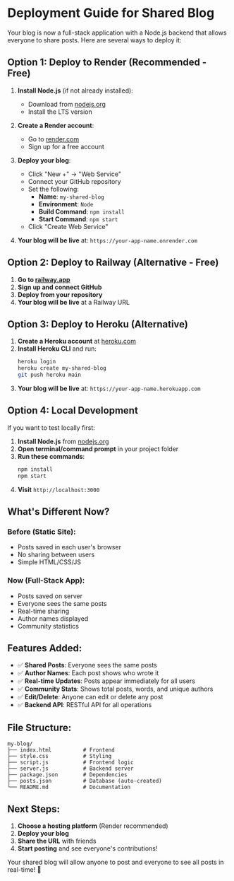 # Deployment Guide for Shared Blog

Your blog is now a full-stack application with a Node.js backend that allows everyone to share posts. Here are several ways to deploy it:

## Option 1: Deploy to Render (Recommended - Free)

1. **Install Node.js** (if not already installed):
   - Download from [nodejs.org](https://nodejs.org/)
   - Install the LTS version

2. **Create a Render account**:
   - Go to [render.com](https://render.com)
   - Sign up for a free account

3. **Deploy your blog**:
   - Click "New +" → "Web Service"
   - Connect your GitHub repository
   - Set the following:
     - **Name**: `my-shared-blog`
     - **Environment**: `Node`
     - **Build Command**: `npm install`
     - **Start Command**: `npm start`
   - Click "Create Web Service"

4. **Your blog will be live** at: `https://your-app-name.onrender.com`

## Option 2: Deploy to Railway (Alternative - Free)

1. **Go to [railway.app](https://railway.app)**
2. **Sign up and connect GitHub**
3. **Deploy from your repository**
4. **Your blog will be live** at a Railway URL

## Option 3: Deploy to Heroku (Alternative)

1. **Create a Heroku account** at [heroku.com](https://heroku.com)
2. **Install Heroku CLI** and run:
   ```bash
   heroku login
   heroku create my-shared-blog
   git push heroku main
   ```
3. **Your blog will be live** at: `https://your-app-name.herokuapp.com`

## Option 4: Local Development

If you want to test locally first:

1. **Install Node.js** from [nodejs.org](https://nodejs.org/)
2. **Open terminal/command prompt** in your project folder
3. **Run these commands**:
   ```bash
   npm install
   npm start
   ```
4. **Visit** `http://localhost:3000`

## What's Different Now?

### Before (Static Site):
- Posts saved in each user's browser
- No sharing between users
- Simple HTML/CSS/JS

### Now (Full-Stack App):
- Posts saved on server
- Everyone sees the same posts
- Real-time sharing
- Author names displayed
- Community statistics

## Features Added:

- ✅ **Shared Posts**: Everyone sees the same posts
- ✅ **Author Names**: Each post shows who wrote it
- ✅ **Real-time Updates**: Posts appear immediately for all users
- ✅ **Community Stats**: Shows total posts, words, and unique authors
- ✅ **Edit/Delete**: Anyone can edit or delete any post
- ✅ **Backend API**: RESTful API for all operations

## File Structure:

```
my-blog/
├── index.html          # Frontend
├── style.css           # Styling
├── script.js           # Frontend logic
├── server.js           # Backend server
├── package.json        # Dependencies
├── posts.json          # Database (auto-created)
└── README.md           # Documentation
```

## Next Steps:

1. **Choose a hosting platform** (Render recommended)
2. **Deploy your blog**
3. **Share the URL** with friends
4. **Start posting** and see everyone's contributions!

Your shared blog will allow anyone to post and everyone to see all posts in real-time! 🎉 